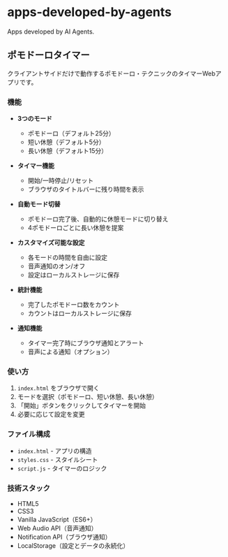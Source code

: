 # apps-developed-by-agents
Apps developed by AI Agents.

## ポモドーロタイマー

クライアントサイドだけで動作するポモドーロ・テクニックのタイマーWebアプリです。

### 機能

- **3つのモード**
  - ポモドーロ（デフォルト25分）
  - 短い休憩（デフォルト5分）
  - 長い休憩（デフォルト15分）

- **タイマー機能**
  - 開始/一時停止/リセット
  - ブラウザのタイトルバーに残り時間を表示

- **自動モード切替**
  - ポモドーロ完了後、自動的に休憩モードに切り替え
  - 4ポモドーロごとに長い休憩を提案

- **カスタマイズ可能な設定**
  - 各モードの時間を自由に設定
  - 音声通知のオン/オフ
  - 設定はローカルストレージに保存

- **統計機能**
  - 完了したポモドーロ数をカウント
  - カウントはローカルストレージに保存

- **通知機能**
  - タイマー完了時にブラウザ通知とアラート
  - 音声による通知（オプション）

### 使い方

1. `index.html` をブラウザで開く
2. モードを選択（ポモドーロ、短い休憩、長い休憩）
3. 「開始」ボタンをクリックしてタイマーを開始
4. 必要に応じて設定を変更

### ファイル構成

- `index.html` - アプリの構造
- `styles.css` - スタイルシート
- `script.js` - タイマーのロジック

### 技術スタック

- HTML5
- CSS3
- Vanilla JavaScript（ES6+）
- Web Audio API（音声通知）
- Notification API（ブラウザ通知）
- LocalStorage（設定とデータの永続化）
